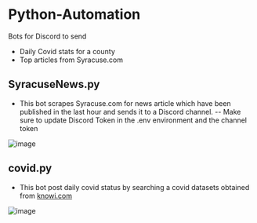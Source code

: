 # Python-Automation
Bots for Discord to send 
- Daily Covid stats for a county
- Top articles from Syracuse.com

## SyracuseNews.py
- This bot scrapes Syracuse.com for news article which have been published in the last hour and sends it to a Discord channel.
-- Make sure to update Discord Token in the .env environment and the channel token

![image](https://user-images.githubusercontent.com/4142016/163742788-92cb4fbe-42df-4982-9384-83b261579daa.png)


## covid.py
- This bot post daily covid status by searching a covid datasets obtained from [knowi.com](https://www.knowi.com/coronavirus-dashboards/covid-19-api/)

![image](https://user-images.githubusercontent.com/4142016/163743171-236e7fbf-dc1b-4628-9de1-5c12b1665b35.png)


